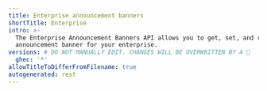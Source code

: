 ```yaml
---
title: Enterprise announcement banners
shortTitle: Enterprise
intro: >-
  The Enterprise Announcement Banners API allows you to get, set, and remove the
  announcement banner for your enterprise.
versions: # DO NOT MANUALLY EDIT. CHANGES WILL BE OVERWRITTEN BY A 🤖
  ghec: '*'
allowTitleToDifferFromFilename: true
autogenerated: rest
---
```




<!-- Content after this section is automatically generated -->
